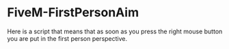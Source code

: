# FiveM-FirstPersonAim
Here is a script that means that as soon as you press the right mouse button you are put in the first person perspective.
